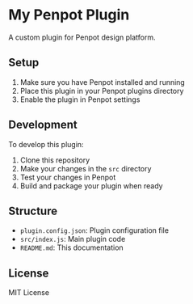 # My Penpot Plugin

A custom plugin for Penpot design platform.

## Setup

1. Make sure you have Penpot installed and running
2. Place this plugin in your Penpot plugins directory
3. Enable the plugin in Penpot settings

## Development

To develop this plugin:

1. Clone this repository
2. Make your changes in the `src` directory
3. Test your changes in Penpot
4. Build and package your plugin when ready

## Structure

- `plugin.config.json`: Plugin configuration file
- `src/index.js`: Main plugin code
- `README.md`: This documentation

## License

MIT License
